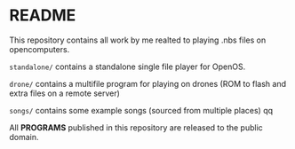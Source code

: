 # README

This repository contains all work by me realted to playing .nbs files on opencomputers.

`standalone/` contains a standalone single file player for OpenOS.

`drone/` contains a multifile program for playing on drones (ROM to flash and extra files on a remote server)

`songs/` contains some example songs (sourced from multiple places)
qq


All **PROGRAMS** published in this repository are released to the public domain.
